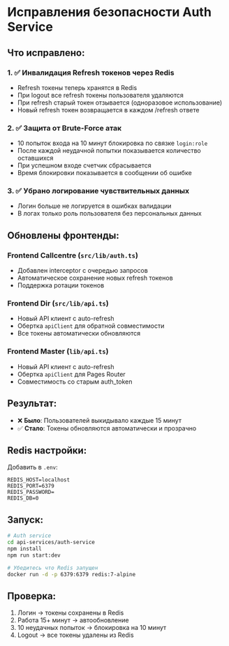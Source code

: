 # Исправления безопасности Auth Service

## Что исправлено:

### 1. ✅ Инвалидация Refresh токенов через Redis
- Refresh токены теперь хранятся в Redis
- При logout все refresh токены пользователя удаляются
- При refresh старый токен отзывается (одноразовое использование)
- Новый refresh токен возвращается в каждом /refresh ответе

### 2. ✅ Защита от Brute-Force атак
- 10 попыток входа на 10 минут блокировка по связке `login:role`
- После каждой неудачной попытки показывается количество оставшихся
- При успешном входе счетчик сбрасывается
- Время блокировки показывается в сообщении об ошибке

### 3. ✅ Убрано логирование чувствительных данных
- Логин больше не логируется в ошибках валидации
- В логах только роль пользователя без персональных данных

## Обновлены фронтенды:

### Frontend Callcentre (`src/lib/auth.ts`)
- Добавлен interceptor с очередью запросов
- Автоматическое сохранение новых refresh токенов
- Поддержка ротации токенов

### Frontend Dir (`src/lib/api.ts`) 
- Новый API клиент с auto-refresh
- Обертка `apiClient` для обратной совместимости
- Все токены автоматически обновляются

### Frontend Master (`lib/api.ts`)
- Новый API клиент с auto-refresh
- Обертка `apiClient` для Pages Router
- Совместимость со старым auth_token

## Результат:

- ❌ **Было**: Пользователей выкидывало каждые 15 минут
- ✅ **Стало**: Токены обновляются автоматически и прозрачно

## Redis настройки:

Добавить в `.env`:
```env
REDIS_HOST=localhost
REDIS_PORT=6379
REDIS_PASSWORD=
REDIS_DB=0
```

## Запуск:

```bash
# Auth service
cd api-services/auth-service
npm install
npm run start:dev

# Убедитесь что Redis запущен
docker run -d -p 6379:6379 redis:7-alpine
```

## Проверка:

1. Логин → токены сохранены в Redis
2. Работа 15+ минут → автообновление
3. 10 неудачных попыток → блокировка на 10 минут  
4. Logout → все токены удалены из Redis

